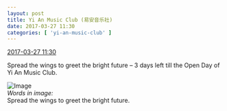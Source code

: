 ```yaml
---
layout: post
title: Yi An Music Club (易安音乐社)
date: 2017-03-27 11:30
categories: [ 'yi-an-music-club' ]
---
```


<div class="weibo-info">
  <a href="http://weibo.com/6094546964/EBI20EoFG">2017-03-27 11:30</a>
</div>

Spread the wings to greet the bright future – 3 days left till the Open Day of Yi An Music Club.

<!-- more -->

![Image](http://wx3.sinaimg.cn/mw690/006Es64Agy1fe18b5lts2j30u01hc4qp.jpg)  
*Words in image:*  
Spread the wings to greet the bright future.
